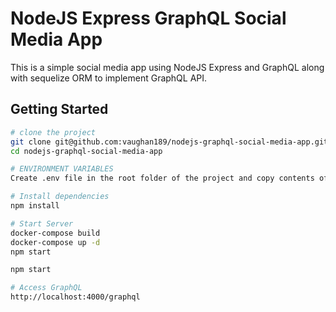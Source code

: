 NodeJS Express GraphQL Social Media App
==================================

This is a simple social media app using NodeJS Express and GraphQL along with sequelize ORM to implement GraphQL API.

Getting Started
---------------

```sh
# clone the project
git clone git@github.com:vaughan189/nodejs-graphql-social-media-app.git
cd nodejs-graphql-social-media-app

# ENVIRONMENT VARIABLES
Create .env file in the root folder of the project and copy contents of env.example file

# Install dependencies
npm install

# Start Server
docker-compose build
docker-compose up -d
npm start

npm start

# Access GraphQL
http://localhost:4000/graphql
```
